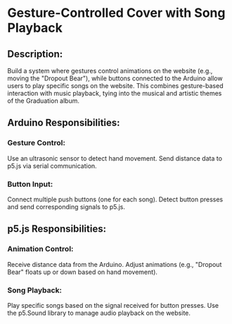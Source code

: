 # Gesture-Controlled Cover with Song Playback
## Description:
Build a system where gestures control animations on the website (e.g., moving the "Dropout Bear"), while buttons connected to the Arduino allow users to play specific songs on the website. This combines gesture-based interaction with music playback, tying into the musical and artistic themes of the Graduation album.

## Arduino Responsibilities:
### Gesture Control:
Use an ultrasonic sensor to detect hand movement.
Send distance data to p5.js via serial communication.

### Button Input:
Connect multiple push buttons (one for each song).
Detect button presses and send corresponding signals to p5.js.

## p5.js Responsibilities:
### Animation Control:
Receive distance data from the Arduino.
Adjust animations (e.g., "Dropout Bear" floats up or down based on hand movement).

### Song Playback:
Play specific songs based on the signal received for button presses.
Use the p5.Sound library to manage audio playback on the website.

